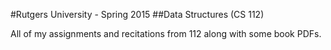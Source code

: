 #Rutgers University - Spring 2015
##Data Structures (CS 112)

All of my assignments and recitations from 112 along with some book PDFs.
